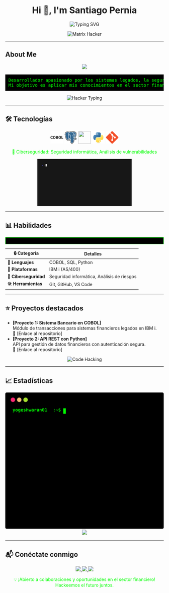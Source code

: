 <h1 align="center">Hi 👋, I'm Santiago Pernia</h1>
<p align="center">
  <img src="https://readme-typing-svg.herokuapp.com/?lines=Software+Developer+%7C+COBOL,+Python,+SQL+%7C+Cybersecurity+Enthusiast&font=Fira+Code&pause=1000&color=00FF00" alt="Typing SVG" />
</p>
<p align="center">
  <img src="https://media.giphy.com/media/26xBwdIuRJi5Mtrzm/giphy.gif" width="300" alt="Matrix Hacker" />
</p>

---

## About Me
<p align="center">
  <picture><img src="https://github.com/7oSkaaa/7oSkaaa/blob/main/Images/about_me.gif?raw=true" width="50px"></picture>
</p>
<pre style="color: #00FF00; background-color: black; padding: 10px; font-family: monospace;">
Desarrollador apasionado por los sistemas legados, la seguridad informática y el backend moderno. 
Mi objetivo es aplicar mis conocimientos en el sector financiero, hackeando soluciones seguras.
</pre>
<p align="center">
  <img src="https://media.giphy.com/media/13UZisxCxkjPwI/giphy.gif" width="200" alt="Hacker Typing" />
</p>

---

## 🛠️ Tecnologías
<p align="center">
  <img src="https://raw.githubusercontent.com/devicons/devicon/master/icons/cobol/cobol-original.svg" width="40" height="40" />
  <img src="https://raw.githubusercontent.com/devicons/devicon/master/icons/postgresql/postgresql-original.svg" width="40" height="40" />
  <img src="https://raw.githubusercontent.com/devicons/devicon/master/icons/ibm/ibm-original.svg" width="40" height="40" />
  <img src="https://raw.githubusercontent.com/devicons/devicon/master/icons/python/python-original.svg" width="40" height="40" />
  <img src="https://raw.githubusercontent.com/devicons/devicon/master/icons/git/git-original.svg" width="40" height="40" />
</p>
<p align="center" style="color: #00FF00;">🔐 Ciberseguridad: Seguridad informática, Análisis de vulnerabilidades</p>
<p align="center">
  <img src="https://github.com/fdmomtaz/FancyHackerTerminal/raw/main/demo.gif" width="300" alt="Hacker Terminal Demo" />
</p>

---

## 📊 Habilidades
<p align="center" style="background-color: black; padding: 10px; border: 1px solid #00FF00;">

| 🔒 Categoría          | Detalles                                    |
|-----------------------|---------------------------------------------|
| 🐍 **Lenguajes**      | COBOL, SQL, Python                          |
| 💾 **Plataformas**    | IBM i (AS/400)                              |
| 🔐 **Ciberseguridad** | Seguridad informática, Análisis de riesgos  |
| 🛠️ **Herramientas**   | Git, GitHub, VS Code                        |

</p>

---

## ⭐ Proyectos destacados
- **[Proyecto 1: Sistema Bancario en COBOL]**  
  Módulo de transacciones para sistemas financieros legados en IBM i.  
  🔗 [Enlace al repositorio]  
- **[Proyecto 2: API REST con Python]**  
  API para gestión de datos financieros con autenticación segura.  
  🔗 [Enlace al repositorio]
<p align="center">
  <img src="https://media.giphy.com/media/ln7z2eWriiQAllfVcn/giphy.gif" width="200" alt="Code Hacking" />
</p>

---

## 📈 Estadísticas
<p align="center">
  <img src="https://raw.githubusercontent.com/drakeaxelrod/terminal-for-github-profile-readme/main/themes/hacker.svg" alt="Hacker Stats" />
  <img src="https://github-readme-streak-stats.herokuapp.com/?user=SantiagoPernia&theme=hacker&hide_border=true" />
</p>

---

## 📬 Conéctate conmigo
<p align="center">
  <a href="https://www.linkedin.com/in/santiago-pernia/" target="_blank">
    <img src="https://img.shields.io/badge/LinkedIn-00FF00?logo=linkedin&style=flat-square&logoColor=black&color=00FF00" />
  </a>
  <a href="mailto:tu.email@dominio.com" target="_blank">
    <img src="https://img.shields.io/badge/Email-00FF00?logo=gmail&style=flat-square&logoColor=black&color=00FF00" />
  </a>
  <a href="https://x.com/tu_usuario" target="_blank">
    <img src="https://img.shields.io/badge/X-00FF00?logo=x&style=flat-square&logoColor=black&color=00FF00" />
  </a>
</p>

<p align="center" style="color: #00FF00;">💡 ¡Abierto a colaboraciones y oportunidades en el sector financiero! Hackeemos el futuro juntos.</p>









